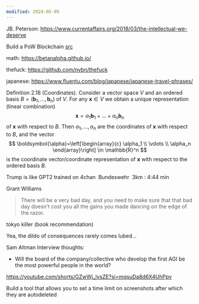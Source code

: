 ```yaml
---
modified: 2024-05-05
---
```

JB. Peterson: https://www.currentaffairs.org/2018/03/the-intellectual-we-deserve

Build a PoW Blockchain [src](https://hackernoon.com/learn-blockchains-by-building-one-117428612f46)

math: https://betanalpha.github.io/

thefuck: https://github.com/nvbn/thefuck

japanese: https://www.fluentu.com/blog/japanese/japanese-travel-phrases/


Definition 2.18 (Coordinates). Consider a vector space $V$ and an ordered basis $B=\left(\boldsymbol{b}_1, \ldots, \boldsymbol{b}_n\right)$ of $V$. For any $\boldsymbol{x} \in V$ we obtain a unique representation (linear combination)
$$
\boldsymbol{x}=\alpha_1 \boldsymbol{b}_1+\ldots+\alpha_n \boldsymbol{b}_n
$$
of $\boldsymbol{x}$ with respect to $B$. Then $\alpha_1, \ldots, \alpha_n$ are the coordinates of $\boldsymbol{x}$ with respect to $B$, and the vector
$$
\boldsymbol{\alpha}=\left[\begin{array}{c}
\alpha_1 \\
\vdots \\
\alpha_n
\end{array}\right] \in \mathbb{R}^n
$$
is the coordinate vector/coordinate representation of $\boldsymbol{x}$ with respect to the ordered basis $B$.

Trump is like GPT2 trained on 4chan 
Bundeswehr 
3km : 4:44 min 

Grant Williams 
> There will be a very bad day, and you need to make sure that that bad day doesn’t cost you all the gains you made dancing on the edge of the razor. 

tokyo killer (book recommendation)

Yea, the dildo of consequences rarely comes lubed...

Sam Altman Interview thoughts: 
- Will the board of the company/collective who develop the first AGI be the most powerful people in the world? 

https://youtube.com/shorts/GZwWj_lvsZE?si=mqsuDa8d6X4UhPpv

Build a tool that allows you to set a time limit on screenshots after which they are autodeleted 